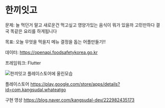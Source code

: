 # 한끼잇고

문제: 늘 먹던거 말고 새로운건 먹고싶고 영양가있는 음식이 뭐가 있을까 고민만하다 결국 똑같은 요리를 하게됩니다

목표: 오늘 무엇을 먹을지 메뉴 결정을 돕는 어플만들기!!

데이터: https://openapi.foodsafetykorea.go.kr

프레임워크: Flutter

![한끼잇고 플레이스토어에 올린모습](https://user-images.githubusercontent.com/32862869/141078666-b2c076f6-b455-4cf3-a039-23e29616bebb.PNG)

플레이스토어
https://play.google.com/store/apps/details?id=com.kangsudal.whateatgo

구현 영상
https://blog.naver.com/kangsudal-dev/222982435173
